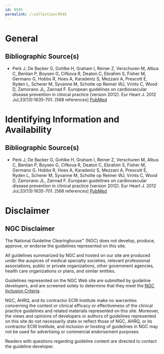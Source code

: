 ```yaml
---
id: 9545
permalink: /:collection/9545
---
```


# General

## Bibliographic Source(s)

- Perk J, De Backer G, Gohlke H, Graham I, Reiner Z, Verschuren M, Albus C, Benlian P, Boysen G, Cifkova R, Deaton C, Ebrahim S, Fisher M, Germano G, Hobbs R, Hoes A, Karadeniz S, Mezzani A, Prescott E, Ryden L, Scherer M, Syvanne M, Scholte op Reimer WJ, Vrints C, Wood D, Zamorano JL, Zannad F. European guidelines on cardiovascular disease prevention in clinical practice (version 2012). Eur Heart J. 2012 Jul;33(13):1635-701. [568 references] [ PubMed ](http://www.ncbi.nlm.nih.gov/entrez/query.fcgi?cmd=Retrieve&db=pubmed&dopt=Abstract&list_uids=22555213)

# Identifying Information and Availability

## Bibliographic Source(s)

- Perk J, De Backer G, Gohlke H, Graham I, Reiner Z, Verschuren M, Albus C, Benlian P, Boysen G, Cifkova R, Deaton C, Ebrahim S, Fisher M, Germano G, Hobbs R, Hoes A, Karadeniz S, Mezzani A, Prescott E, Ryden L, Scherer M, Syvanne M, Scholte op Reimer WJ, Vrints C, Wood D, Zamorano JL, Zannad F. European guidelines on cardiovascular disease prevention in clinical practice (version 2012). Eur Heart J. 2012 Jul;33(13):1635-701. [568 references] [ PubMed ](http://www.ncbi.nlm.nih.gov/entrez/query.fcgi?cmd=Retrieve&db=pubmed&dopt=Abstract&list_uids=22555213)

# Disclaimer

## NGC Disclaimer

The National Guideline Clearinghouse™ (NGC) does not develop, produce, approve, or endorse the guidelines represented on this site.

All guidelines summarized by NGC and hosted on our site are produced under the auspices of medical specialty societies, relevant professional associations, public or private organizations, other government agencies, health care organizations or plans, and similar entities.

Guidelines represented on the NGC Web site are submitted by guideline developers, and are screened solely to determine that they meet the [NGC Inclusion Criteria](/help-and-about/summaries/inclusion-criteria).

NGC, AHRQ, and its contractor ECRI Institute make no warranties concerning the content or clinical efficacy or effectiveness of the clinical practice guidelines and related materials represented on this site. Moreover, the views and opinions of developers or authors of guidelines represented on this site do not necessarily state or reflect those of NGC, AHRQ, or its contractor ECRI Institute, and inclusion or hosting of guidelines in NGC may not be used for advertising or commercial endorsement purposes.

Readers with questions regarding guideline content are directed to contact the guideline developer.

